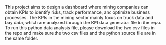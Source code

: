 This project aims to design a dashboard where mining companies can obtain KPIs to identify risks, track performance, and optimize business processes. The KPIs in the mining sector mainly focus on truck data and bay data, which are analyzed through the KPI data generator file in the repo.
To run this python data analysis file, please download the two csv files in the repo and make sure the two csv files and the python source file are in the same folder. 
